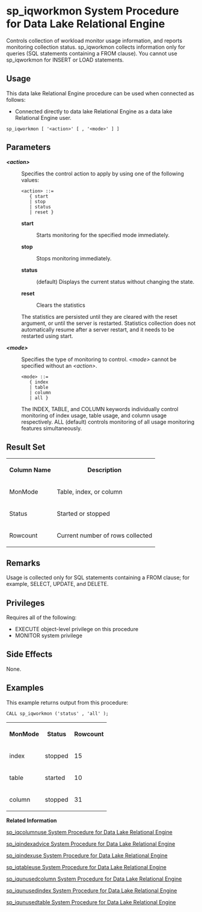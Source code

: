 <!-- loioa5c13d2284f2101582a2d95ea5541a11 -->

# sp\_iqworkmon System Procedure for Data Lake Relational Engine

Controls collection of workload monitor usage information, and reports monitoring collection status. sp\_iqworkmon collects information only for queries \(SQL statements containing a FROM clause\). You cannot use sp\_iqworkmon for INSERT or LOAD statements.



<a name="loioa5c13d2284f2101582a2d95ea5541a11__section_umy_gqn_14b"/>

## Usage

This data lake Relational Engine procedure can be used when connected as follows:

-   Connected directly to data lake Relational Engine as a data lake Relational Engine user.



```
sp_iqworkmon [ '<action>' [ , '<mode>' ] ]
```



<a name="loioa5c13d2284f2101582a2d95ea5541a11__section_h5b_n3m_nbb"/>

## Parameters


<dl>
<dt><b>

*<action\>*

</b></dt>
<dd>

Specifies the control action to apply by using one of the following values:

```
<action> ::=
   { start
   | stop
   | status
   | reset }
```


<dl>
<dt><b>

start

</b></dt>
<dd>

Starts monitoring for the specified mode immediately.



</dd><dt><b>

stop

</b></dt>
<dd>

Stops monitoring immediately.



</dd><dt><b>

status

</b></dt>
<dd>

\(default\) Displays the current status without changing the state.



</dd><dt><b>

reset

</b></dt>
<dd>

Clears the statistics



</dd>
</dl>

The statistics are persisted until they are cleared with the reset argument, or until the server is restarted. Statistics collection does not automatically resume after a server restart, and it needs to be restarted using start.



</dd><dt><b>

*<mode\>*

</b></dt>
<dd>

Specifies the type of monitoring to control. *<mode\>* cannot be specified without an *<action\>*.

```
<mode> ::=
   { index
   | table
   | column
   | all }
```

The INDEX, TABLE, and COLUMN keywords individually control monitoring of index usage, table usage, and column usage respectively. ALL \(default\) controls monitoring of all usage monitoring features simultaneously.



</dd>
</dl>



<a name="loioa5c13d2284f2101582a2d95ea5541a11__section_tb1_m3m_nbb"/>

## Result Set


<table>
<tr>
<th valign="top">

Column Name

</th>
<th valign="top">

Description

</th>
</tr>
<tr>
<td valign="top">

MonMode

</td>
<td valign="top">

Table, index, or column

</td>
</tr>
<tr>
<td valign="top">

Status

</td>
<td valign="top">

Started or stopped

</td>
</tr>
<tr>
<td valign="top">

Rowcount

</td>
<td valign="top">

Current number of rows collected

</td>
</tr>
</table>



<a name="loioa5c13d2284f2101582a2d95ea5541a11__iq_refbb_1860"/>

## Remarks

Usage is collected only for SQL statements containing a FROM clause; for example, SELECT, UPDATE, and DELETE.



<a name="loioa5c13d2284f2101582a2d95ea5541a11__iq_refbb_1859"/>

## Privileges

Requires all of the following:

-   EXECUTE object-level privilege on this procedure
-   MONITOR system privilege



## Side Effects

None.



<a name="loioa5c13d2284f2101582a2d95ea5541a11__iq_refbb_1863"/>

## Examples

This example returns output from this procedure:

```
CALL sp_iqworkmon ('status' , 'all' );
```


<table>
<tr>
<th valign="top">

MonMode

</th>
<th valign="top">

Status

</th>
<th valign="top">

Rowcount

</th>
</tr>
<tr>
<td valign="top">

index

</td>
<td valign="top">

stopped

</td>
<td valign="top">

15

</td>
</tr>
<tr>
<td valign="top">

table

</td>
<td valign="top">

started

</td>
<td valign="top">

10

</td>
</tr>
<tr>
<td valign="top">

column

</td>
<td valign="top">

stopped

</td>
<td valign="top">

31

</td>
</tr>
</table>

**Related Information**  


[sp\_iqcolumnuse System Procedure for Data Lake Relational Engine](sp-iqcolumnuse-system-procedure-for-data-lake-relational-engine-a59fb88.md "Reports detailed usage information for columns accessed by the workload.")

[sp\_iqindexadvice System Procedure for Data Lake Relational Engine](sp-iqindexadvice-system-procedure-for-data-lake-relational-engine-a5ab8bc.md "Displays stored index advice messages. Optionally clears advice storage.")

[sp\_iqindexuse System Procedure for Data Lake Relational Engine](sp-iqindexuse-system-procedure-for-data-lake-relational-engine-a5ae206.md "Reports detailed usage information for secondary (non-FP) indexes accessed by the workload.")

[sp\_iqtableuse System Procedure for Data Lake Relational Engine](sp-iqtableuse-system-procedure-for-data-lake-relational-engine-a5bae03.md "Reports detailed usage information for tables accessed by the workload.")

[sp\_iqunusedcolumn System Procedure for Data Lake Relational Engine](sp-iqunusedcolumn-system-procedure-for-data-lake-relational-engine-a5bbef3.md "Reports columns that were not referenced by the workload.")

[sp\_iqunusedindex System Procedure for Data Lake Relational Engine](sp-iqunusedindex-system-procedure-for-data-lake-relational-engine-a5bc6ce.md "Reports secondary (non-FP) indexes that were not referenced by the workload.")

[sp\_iqunusedtable System Procedure for Data Lake Relational Engine](sp-iqunusedtable-system-procedure-for-data-lake-relational-engine-a5bced3.md "Reports tables that were not referenced by the workload.")

